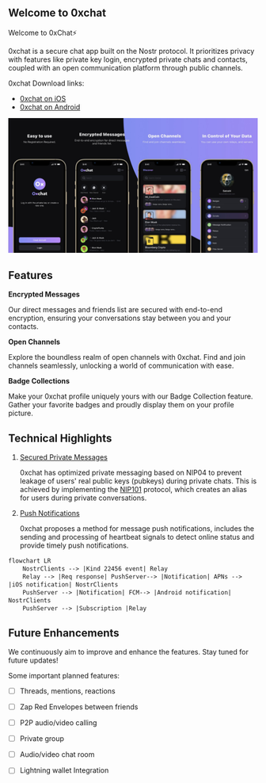 ## Welcome to 0xchat

Welcome to 0xChat⚡️

0xchat is a secure chat app built on the Nostr protocol. It prioritizes privacy with features like private key login, encrypted private chats and contacts, coupled with an open communication platform through public channels.

0xchat Download links:

  - [0xchat on iOS](https://apps.apple.com/app/0xchat/id1637607169)
  - [0xchat on Android](https://play.google.com/store/apps/details?id=com.oxchat.nostr)

![](https://github.com/0xchat-app/.github/blob/main/profile/banner.jpeg)

## Features

**Encrypted Messages**

Our direct messages and friends list are secured with end-to-end encryption, ensuring your conversations stay between you and your contacts.

**Open Channels**

Explore the boundless realm of open channels with 0xchat. Find and join channels seamlessly, unlocking a world of communication with ease.

**Badge Collections**

Make your 0xchat profile uniquely yours with our Badge Collection feature. Gather your favorite badges and proudly display them on your profile picture.


## Technical Highlights 

1. [Secured Private Messages](https://github.com/0xchat-app/0xchat-core/blob/main/doc/friends.md)


	0xchat has optimized private messaging based on NIP04 to prevent leakage of users' real public keys (pubkeys) during private chats. This is achieved by implementing the [NIP101](https://github.com/water783/nips/blob/nip101/101.md) protocol, which creates an alias for users during private conversations.


2. [Push Notifications](https://github.com/0xchat-app/0xchat-core/blob/main/doc/nofitications.md)

	0xchat proposes a method for message push notifications, includes the sending and processing of heartbeat signals to detect online status and provide timely push notifications.
	
```mermaid
flowchart LR
    NostrClients --> |Kind 22456 event| Relay  
    Relay --> |Req response| PushServer--> |Notification| APNs --> |iOS notification| NostrClients
    PushServer --> |Notification| FCM--> |Android notification| NostrClients
    PushServer --> |Subscription |Relay
```


## Future Enhancements
We continuously aim to improve and enhance the features. Stay tuned for future updates!

Some important planned features:

- [ ] Threads, mentions, reactions
- [ ] Zap Red Envelopes between friends
- [ ] P2P audio/video calling
- [ ] Private group
- [ ] Audio/video chat room
- [ ] Lightning wallet Integration


